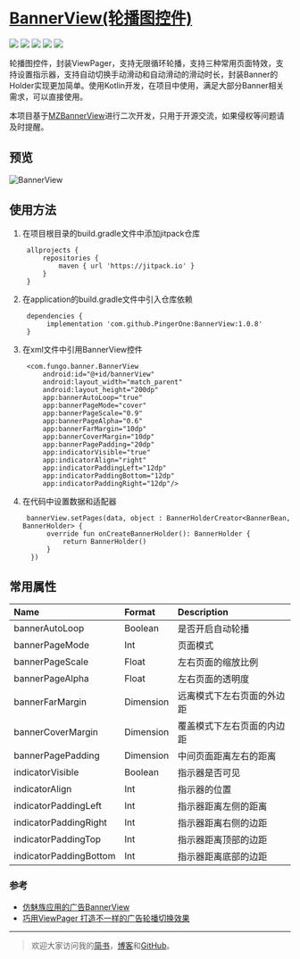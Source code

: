# [BannerView(轮播图控件)](https://github.com/PingerOne/BannerView)
[![](https://img.shields.io/badge/download-apk-yellow.svg)](https://www.pgyer.com/apiv2/app/install?appKey=9433e2bd2db02dbe4da8f2a97c7bf0cd&_api_key=c82f0298d6616c3dc3a4ac02c7919399) [![](https://img.shields.io/badge/release-v1.0.0-orange.svg)](https://github.com/PingerOne/BannerView/releases) [![](https://www.jitpack.io/v/PingerOne/BannerView.svg)](https://www.jitpack.io/#PingerOne/BannerView) [![](https://img.shields.io/hexpm/l/plug.svg)](https://github.com/PingerOne/BannerView/blob/master/LICENSE) [![](https://img.shields.io/badge/简书-笑说余生-red.svg)](https://www.jianshu.com/u/64f479a1cef7)



轮播图控件，封装ViewPager，支持无限循环轮播，支持三种常用页面特效，支持设置指示器，支持自动切换手动滑动和自动滑动的滑动时长，封装Banner的Holder实现更加简单。使用Kotlin开发，在项目中使用，满足大部分Banner相关需求，可以直接使用。

本项目基于[MZBannerView](https://github.com/pinguo-zhouwei/MZBannerView)进行二次开发，只用于开源交流，如果侵权等问题请及时提醒。


## 预览
![BannerView](http://ph7b4jne7.bkt.clouddn.com/image/banner.gif)


## 使用方法

1. 在项目根目录的build.gradle文件中添加jitpack仓库

        allprojects {
            repositories {
                maven { url 'https://jitpack.io' }
            }
        }

2. 在application的build.gradle文件中引入仓库依赖

        dependencies {
             implementation 'com.github.PingerOne:BannerView:1.0.8'
        }

3. 在xml文件中引用BannerView控件

        <com.fungo.banner.BannerView
            android:id="@+id/bannerView"
            android:layout_width="match_parent"
            android:layout_height="200dp"
            app:bannerAutoLoop="true"
            app:bannerPageMode="cover"
            app:bannerPageScale="0.9"
            app:bannerPageAlpha="0.6"
            app:bannerFarMargin="10dp"
            app:bannerCoverMargin="10dp"
            app:bannerPagePadding="20dp"
            app:indicatorVisible="true"
            app:indicatorAlign="right"
            app:indicatorPaddingLeft="12dp"
            app:indicatorPaddingBottom="12dp"
            app:indicatorPaddingRight="12dp"/>

4. 在代码中设置数据和适配器

        bannerView.setPages(data, object : BannerHolderCreator<BannerBean, BannerHolder> {
             override fun onCreateBannerHolder(): BannerHolder {
                 return BannerHolder()
             }
         })



## 常用属性
| Name | Format | Description |
| :- | :-| :- |
| bannerAutoLoop| Boolean | 是否开启自动轮播 |
| bannerPageMode| Int | 页面模式 |
| bannerPageScale| Float | 左右页面的缩放比例 |
| bannerPageAlpha| Float | 左右页面的透明度 |
| bannerFarMargin| Dimension | 远离模式下左右页面的外边距 |
| bannerCoverMargin| Dimension | 覆盖模式下左右页面的内边距 |
| bannerPagePadding| Dimension | 中间页面距离左右的距离 |
| indicatorVisible| Boolean | 指示器是否可见 |
| indicatorAlign| Int | 指示器的位置 |
| indicatorPaddingLeft| Int | 指示器距离左侧的距离 |
| indicatorPaddingRight| Int | 指示器距离右侧的边距 |
| indicatorPaddingTop| Int | 指示器距离顶部的边距 |
| indicatorPaddingBottom| Int | 指示器距离底部的边距 |


### 参考
* [仿魅族应用的广告BannerView](https://jianshu.com/p/653680cfe877)
* [巧用ViewPager 打造不一样的广告轮播切换效果](https://blog.csdn.net/lmj623565791/article/details/51339751)

---
> 欢迎大家访问我的[简书](http://www.jianshu.com/u/64f479a1cef7)，[博客](http://wanit.me/)和[GitHub](https://github.com/PingerOne)。

